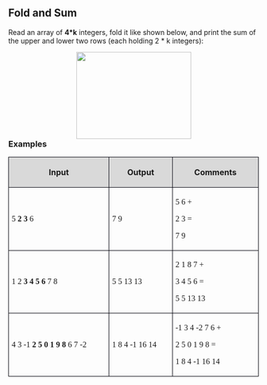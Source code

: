 <H2 LANG="bg-BG" CLASS="western"><SPAN LANG="en-US">Fold and Sum</SPAN>
		</H2>

<P STYLE="margin-top: 0.06in">Read an array of <B>4*k</B> integers,
fold it like shown below, and print the sum of the upper and lower
two rows (each holding 2 * k integers):</P>
<P ALIGN=CENTER STYLE="margin-top: 0.06in; margin-bottom: 0in"><IMG SRC="i_4f07e5111275acac_html_b94b2c26.png" NAME="Picture 5" ALIGN=BOTTOM WIDTH=231 HEIGHT=175 BORDER=0></P>
<H3 CLASS="western" STYLE="margin-top: 0in">Examples</H3>
<TABLE WIDTH=534 CELLPADDING=4 CELLSPACING=0>
	<COL WIDTH=212>
	<COL WIDTH=124>
	<COL WIDTH=172>
	<TR VALIGN=TOP>
		<TD WIDTH=212 BGCOLOR="#d9d9d9" STYLE="border: 1px solid #00000a; padding-top: 0.04in; padding-bottom: 0.04in; padding-left: 0.06in; padding-right: 0.06in">
			<P ALIGN=CENTER><B>Input</B></P>
		</TD>
		<TD WIDTH=124 BGCOLOR="#d9d9d9" STYLE="border: 1px solid #00000a; padding-top: 0.04in; padding-bottom: 0.04in; padding-left: 0.06in; padding-right: 0.06in">
			<P ALIGN=CENTER><B>Output</B></P>
		</TD>
		<TD WIDTH=172 BGCOLOR="#d9d9d9" STYLE="border: 1px solid #00000a; padding-top: 0.04in; padding-bottom: 0.04in; padding-left: 0.06in; padding-right: 0.06in">
			<P ALIGN=CENTER><B>Comments</B></P>
		</TD>
	</TR>
	<TR>
		<TD WIDTH=212 STYLE="border: 1px solid #00000a; padding-top: 0.04in; padding-bottom: 0.04in; padding-left: 0.06in; padding-right: 0.06in">
			<P><FONT FACE="Consolas, serif">5 </FONT><FONT FACE="Consolas, serif"><B>2
			3</B></FONT><FONT FACE="Consolas, serif"> 6</FONT></P>
		</TD>
		<TD WIDTH=124 STYLE="border: 1px solid #00000a; padding-top: 0.04in; padding-bottom: 0.04in; padding-left: 0.06in; padding-right: 0.06in">
			<P><FONT FACE="Consolas, serif">7 9</FONT></P>
		</TD>
		<TD WIDTH=172 STYLE="border: 1px solid #00000a; padding-top: 0.04in; padding-bottom: 0.04in; padding-left: 0.06in; padding-right: 0.06in">
			<P STYLE="margin-bottom: 0in"><FONT FACE="Consolas, serif">5  6  +</FONT></P>
			<P STYLE="margin-bottom: 0in"><FONT FACE="Consolas, serif">2  3  =</FONT></P>
			<P><FONT FACE="Consolas, serif">7  9</FONT></P>
		</TD>
	</TR>
	<TR>
		<TD WIDTH=212 STYLE="border: 1px solid #00000a; padding-top: 0.04in; padding-bottom: 0.04in; padding-left: 0.06in; padding-right: 0.06in">
			<P><FONT FACE="Consolas, serif">1 2 </FONT><FONT FACE="Consolas, serif"><B>3
			4 5 6</B></FONT><FONT FACE="Consolas, serif"> 7 8</FONT></P>
		</TD>
		<TD WIDTH=124 STYLE="border: 1px solid #00000a; padding-top: 0.04in; padding-bottom: 0.04in; padding-left: 0.06in; padding-right: 0.06in">
			<P><FONT FACE="Consolas, serif">5 5 13 13</FONT></P>
		</TD>
		<TD WIDTH=172 STYLE="border: 1px solid #00000a; padding-top: 0.04in; padding-bottom: 0.04in; padding-left: 0.06in; padding-right: 0.06in">
			<P STYLE="margin-bottom: 0in"><FONT FACE="Consolas, serif">2  1  8
			 7  +</FONT></P>
			<P STYLE="margin-bottom: 0in"><FONT FACE="Consolas, serif">3  4  5
			 6  =</FONT></P>
			<P><FONT FACE="Consolas, serif">5  5 13 13</FONT></P>
		</TD>
	</TR>
	<TR>
		<TD WIDTH=212 HEIGHT=11 STYLE="border: 1px solid #00000a; padding-top: 0.04in; padding-bottom: 0.04in; padding-left: 0.06in; padding-right: 0.06in">
			<P><FONT FACE="Consolas, serif">4 3 -1 </FONT><FONT FACE="Consolas, serif"><B>2
			5 0 1 9 8</B></FONT><FONT FACE="Consolas, serif"> 6 7 -2</FONT></P>
		</TD>
		<TD WIDTH=124 STYLE="border: 1px solid #00000a; padding-top: 0.04in; padding-bottom: 0.04in; padding-left: 0.06in; padding-right: 0.06in">
			<P><FONT FACE="Consolas, serif">1 8 4 -1 16 14</FONT></P>
		</TD>
		<TD WIDTH=172 STYLE="border: 1px solid #00000a; padding-top: 0.04in; padding-bottom: 0.04in; padding-left: 0.06in; padding-right: 0.06in">
			<P STYLE="margin-bottom: 0in"><FONT FACE="Consolas, serif">-1  3 
			4 -2  7  6  +</FONT></P>
			<P STYLE="margin-bottom: 0in"> <FONT FACE="Consolas, serif">2  5 
			0  1  9  8  =</FONT></P>
			<P> <FONT FACE="Consolas, serif">1  8  4 -1 16 14</FONT></P>
		</TD>
	</TR>
</TABLE>